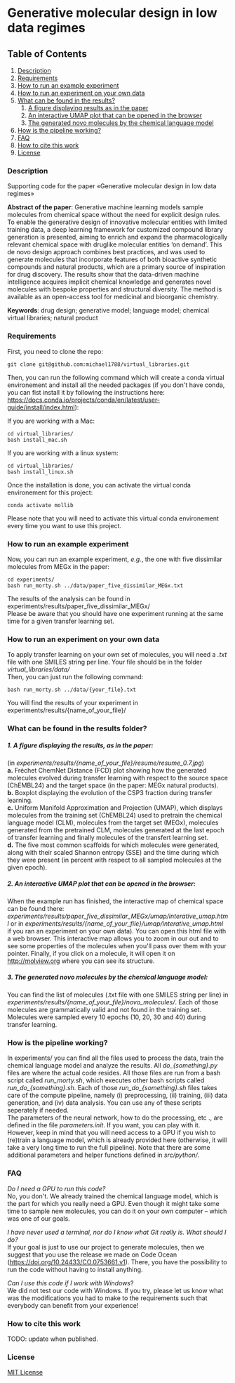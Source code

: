 # Generative molecular design in low data regimes


## Table of Contents
1. [Description](#Description)
2. [Requirements](#Requirements)
3. [How to run an example experiment](#Run)
4. [How to run an experiment on your own data](#OwnData)
5. [What can be found in the results?](#Results)
    1. [A figure displaying results as in the paper](#Results1)
    2. [An interactive UMAP plot that can be opened in the browser](#Results2)
    3. [The generated novo molecules by the chemical language model](#Results3)
6. [How is the pipeline working?](#Pipeline)
7. [FAQ](#FAQ)
8. [How to cite this work](#Cite)
9. [License](#license)


### Description<a name="Description"></a>

Supporting code for the paper «Generative molecular design in low data regimes»

**Abstract of the paper**: Generative machine learning models sample molecules from chemical space without the need for explicit design rules. To enable the generative design of innovative molecular entities with limited training data, a deep learning framework for customized compound library generation is presented, aiming to enrich and expand the pharmacologically relevant chemical space with druglike molecular entities ‘on demand’. This de novo design approach combines best practices, and was used to generate molecules that incorporate features of both bioactive synthetic compounds and natural products, which are a primary source of inspiration for drug discovery. The results show that the data-driven machine intelligence acquires implicit chemical knowledge and generates novel molecules with bespoke properties and structural diversity. The method is available as an open-access tool for medicinal and bioorganic chemistry.    

**Keywords**: drug design; generative model; language model; chemical virtual libraries; natural product 

### Requirements<a name="Requirements"></a>

First, you need to clone the repo:

```
git clone git@github.com:michael1788/virtual_libraries.git
```
Then, you can run the following command which will create a conda virtual environement and install all the needed packages (if you don't have conda, you can fist install it by following the instructions here: https://docs.conda.io/projects/conda/en/latest/user-guide/install/index.html):   

If you are working with a Mac:
```
cd virtual_libraries/
bash install_mac.sh
```
If you are working with a linux system:
```
cd virtual_libraries/
bash install_linux.sh
```

Once the installation is done, you can activate the virtual conda environement for this project:

```
conda activate mollib
```
Please note that you will need to activate this virtual conda environement every time you want to use this project. 

### How to run an example experiment<a name="Run"></a>

Now, you can run an example experiment, *e.g.*, the one with five dissimilar molecules from MEGx in the paper:

```
cd experiments/
bash run_morty.sh ../data/paper_five_dissimilar_MEGx.txt
```

The results of the analysis can be found in experiments/results/paper_five_dissimilar_MEGx/  
Please be aware that you should have one experiment running at the same time for a given transfer learning set.

### How to run an experiment on your own data<a name="OwnData"></a>

To apply transfer learning on your own set of molecules, you will need a *.txt* file with one SMILES string per line. Your file should be in the folder *virtual_libraries/data/*  
Then, you can just run the following command:

```
bash run_morty.sh ../data/{your_file}.txt
```

You will find the results of your experiment in experiments/results/{name_of_your_file}/

### What can be found in the results folder?<a name="Results"></a>

##### 1. A figure displaying the results, as in the paper:<a name="Results1"></a>
(in *experiments/results/{name_of_your_file}/resume/resume_0.7.jpg*)   
**a.** Fréchet ChemNet Distance (FCD) plot showing how the generated molecules evolved during transfer learning with respect to the source space (ChEMBL24)
and the target space (in the paper: MEGx natural products).  
**b.** Boxplot displaying the evolution of the CSP3 fraction during transfer learning.   
**c.** Uniform Manifold Approximation and Projection (UMAP), which displays molecules from the training set (ChEMBL24) used to pretrain the 
chemical language model (CLM),
molecules from the target set (MEGx), molecules generated from the pretrained CLM, molecules generated at the last epoch of transfer learning and finally
molecules of the transfert learning set.  
**d.** The five most common scaffolds for which molecules were generated, along with their scaled Shannon entropy (SSE) 
and the time during which they were present (in percent with respect to all sampled molecules at the given epoch).

##### 2. An interactive UMAP plot that can be opened in the browser:<a name="Results2"></a>
When the example run has finished, the interactive map of chemical space can be found there: *experiments/results/paper_five_dissimilar_MEGx/umap/interative_umap.html* 
or in *experiments/results/{name_of_your_file}/umap/interative_umap.html* if you ran an experiment on your own data). 
You can open this html file with a web browser. This interactive map allows you to zoom in our out and
to see some properties of the molecules when you'll pass over them with your pointer. Finally, if you click on a molecule, 
it will open it on http://molview.org where you can see its structure.   

##### 3. The generated novo molecules by the chemical language model:<a name="Results3"></a>
You can find the list of molecules (.txt file with one SMILES string per line) in *experiments/results/{name_of_your_file}/novo_molecules/*. 
Each of those molecules are grammatically valid and not found in the training set. Molecules were sampled every 10 epochs
(10, 20, 30 and 40) during transfer learning.


### How is the pipeline working?<a name="Pipeline"></a>

In experiments/ you can find all the files used to process the data, train the chemical language model and analyze the results.
All *do_{something}.py* files are where the actual code resides. All those files are run from a bash script called *run_morty.sh*, 
which executes other bash scripts called *run_do_{something}.sh*. Each of those *run_do_{something}.sh* files takes care of the compute pipeline, 
namely (i) preprocessing, (ii) training, (iii) data generation, and (iv) data analysis. You can use any of these scripts seperately if needed.   
The parameters of the neural network, how to do the processing, etc ., are defined in the file *parameters.init*. 
If you want, you can play with it. However, keep in mind that you will need access to a GPU if you wish to (re)train a language model, 
which is already provided here (otherwise, it will take a very long time to run the full pipeline). 
Note that there are some additional parameters and helper functions defined in *src/python/*.

### FAQ<a name="FAQ"></a>

*Do I need a GPU to run this code?*   
No, you don't. We already trained the chemical language model, which is the part for which you really need a GPU. Even though it might take some time to 
sample new molecules, you can do it on your own computer – which was one of our goals.

*I have never used a terminal, nor do I know what Git really is. What should I do?*   
If your goal is just to use our project to generate molecules, then we suggest that you use the release we made on 
Code Ocean (https://doi.org/10.24433/CO.0753661.v1). There, you have the possibility to run the code without
having to install anything.

*Can I use this code if I work with Windows*?   
We did not test our code with Windows. If you try, please let us know what was the modifications you had to make to the requirements such that
everybody can benefit from your experience! 
 
### How to cite this work<a name="Cite"></a>
TODO: update when published.

### License<a name="License"></a>
[MIT License](LICENSE)
